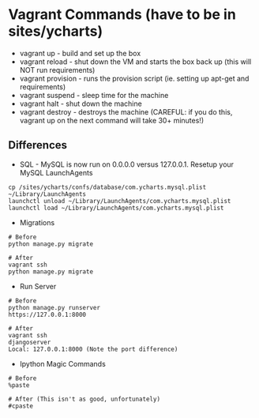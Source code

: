# Vagrant Commands (have to be in sites/ycharts)
* vagrant up - build and set up the box
* vagrant reload - shut down the VM and starts the box back up (this will NOT run requirements)
* vagrant provision - runs the provision script (ie. setting up apt-get and requirements)
* vagrant suspend - sleep time for the machine
* vagrant halt - shut down the machine
* vagrant destroy - destroys the machine (CAREFUL: if you do this, vagrant up on the next command will take 30+ minutes!)

## Differences
* SQL - MySQL is now run on 0.0.0.0 versus 127.0.0.1. Resetup your MySQL LaunchAgents
```
cp /sites/ycharts/confs/database/com.ycharts.mysql.plist ~/Library/LaunchAgents
launchctl unload ~/Library/LaunchAgents/com.ycharts.mysql.plist
launchctl load ~/Library/LaunchAgents/com.ycharts.mysql.plist
```
* Migrations
```
# Before
python manage.py migrate

# After
vagrant ssh
python manage.py migrate
```
* Run Server
```
# Before
python manage.py runserver
https://127.0.0.1:8000

# After
vagrant ssh
djangoserver
Local: 127.0.0.1:8000 (Note the port difference)
```
* Ipython Magic Commands
```
# Before
%paste

# After (This isn't as good, unfortunately)
#cpaste
```

